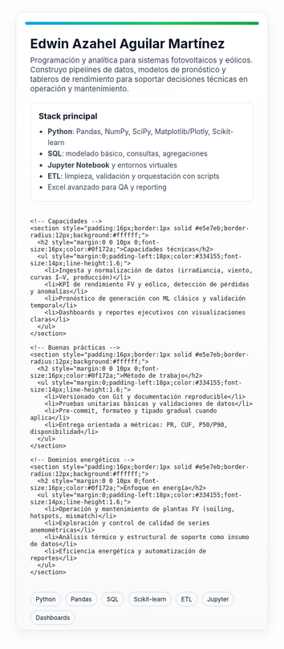 <!-- Perfil: Programación aplicada a Energías Renovables -->
<div style="max-width:940px;margin:0 auto;padding:28px 28px 6px;border:1px solid #e5e7eb;border-radius:16px;background:linear-gradient(180deg,#ffffff 0%,#fafafa 100%);box-shadow:0 6px 24px rgba(0,0,0,0.06);">
  <div style="height:6px;border-radius:6px;background:linear-gradient(90deg,#0ea5e9 0%,#22c55e 60%,#16a34a 100%);margin:-10px -10px 22px -10px;"></div>

  <h1 style="margin:0 0 6px 0;font-size:26px;line-height:1.25;color:#0f172a;font-weight:700;">
    Edwin Azahel Aguilar Martínez
  </h1>
  <p style="margin:0 0 18px 0;color:#334155;font-size:15px;">
    Programación y analítica para sistemas fotovoltaicos y eólicos. Construyo pipelines de datos, modelos de pronóstico y tableros de rendimiento para soportar decisiones técnicas en operación y mantenimiento.
  </p>

  <div style="display:grid;grid-template-columns:repeat(auto-fit,minmax(260px,1fr));gap:18px;">
    <!-- Stack principal -->
    <section style="padding:16px;border:1px solid #e5e7eb;border-radius:12px;background:#ffffff;">
      <h2 style="margin:0 0 10px 0;font-size:16px;color:#0f172a;">Stack principal</h2>
      <ul style="margin:0;padding-left:18px;color:#334155;font-size:14px;line-height:1.6;">
        <li><strong>Python</strong>: Pandas, NumPy, SciPy, Matplotlib/Plotly, Scikit-learn</li>
        <li><strong>SQL</strong>: modelado básico, consultas, agregaciones</li>
        <li><strong>Jupyter Notebook</strong> y entornos virtuales</li>
        <li><strong>ETL</strong>: limpieza, validación y orquestación con scripts</li>
        <li>Excel avanzado para QA y reporting</li>
      </ul>
    </section>

    <!-- Capacidades -->
    <section style="padding:16px;border:1px solid #e5e7eb;border-radius:12px;background:#ffffff;">
      <h2 style="margin:0 0 10px 0;font-size:16px;color:#0f172a;">Capacidades técnicas</h2>
      <ul style="margin:0;padding-left:18px;color:#334155;font-size:14px;line-height:1.6;">
        <li>Ingesta y normalización de datos (irradiancia, viento, curvas I–V, producción)</li>
        <li>KPI de rendimiento FV y eólico, detección de pérdidas y anomalías</li>
        <li>Pronóstico de generación con ML clásico y validación temporal</li>
        <li>Dashboards y reportes ejecutivos con visualizaciones claras</li>
      </ul>
    </section>

    <!-- Buenas prácticas -->
    <section style="padding:16px;border:1px solid #e5e7eb;border-radius:12px;background:#ffffff;">
      <h2 style="margin:0 0 10px 0;font-size:16px;color:#0f172a;">Método de trabajo</h2>
      <ul style="margin:0;padding-left:18px;color:#334155;font-size:14px;line-height:1.6;">
        <li>Versionado con Git y documentación reproducible</li>
        <li>Pruebas unitarias básicas y validaciones de datos</li>
        <li>Pre-commit, formateo y tipado gradual cuando aplica</li>
        <li>Entrega orientada a métricas: PR, CUF, P50/P90, disponibilidad</li>
      </ul>
    </section>

    <!-- Dominios energéticos -->
    <section style="padding:16px;border:1px solid #e5e7eb;border-radius:12px;background:#ffffff;">
      <h2 style="margin:0 0 10px 0;font-size:16px;color:#0f172a;">Enfoque en energía</h2>
      <ul style="margin:0;padding-left:18px;color:#334155;font-size:14px;line-height:1.6;">
        <li>Operación y mantenimiento de plantas FV (soiling, hotspots, mismatch)</li>
        <li>Exploración y control de calidad de series anemométricas</li>
        <li>Análisis térmico y estructural de soporte como insumo de datos</li>
        <li>Eficiencia energética y automatización de reportes</li>
      </ul>
    </section>
  </div>

  <!-- Etiquetas / skills rápidas -->
  <div style="margin:18px 0 4px 0;display:flex;flex-wrap:wrap;gap:8px;">
    <span style="font-size:12px;padding:6px 10px;border:1px solid #d1d5db;border-radius:999px;background:#f8fafc;color:#0f172a;">Python</span>
    <span style="font-size:12px;padding:6px 10px;border:1px solid #d1d5db;border-radius:999px;background:#f8fafc;color:#0f172a;">Pandas</span>
    <span style="font-size:12px;padding:6px 10px;border:1px solid #d1d5db;border-radius:999px;background:#f8fafc;color:#0f172a;">SQL</span>
    <span style="font-size:12px;padding:6px 10px;border:1px solid #d1d5db;border-radius:999px;background:#f8fafc;color:#0f172a;">Scikit-learn</span>
    <span style="font-size:12px;padding:6px 10px;border:1px solid #d1d5db;border-radius:999px;background:#f8fafc;color:#0f172a;">ETL</span>
    <span style="font-size:12px;padding:6px 10px;border:1px solid #d1d5db;border-radius:999px;background:#f8fafc;color:#0f172a;">Jupyter</span>
    <span style="font-size:12px;padding:6px 10px;border:1px solid #d1d5db;border-radius:999px;background:#f8fafc;color:#0f172a;">Dashboards</span>
  </div>
</div>


